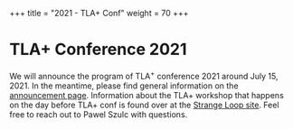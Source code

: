 +++
title = "2021 - TLA+ Conf"
weight = 70
+++

# TLA+ Conference 2021

 We will announce the program of TLA<sup>+</sup> conference 2021 around July 15, 2021.  In the meantime, please find general information on the [announcement page](http://conf.tlapl.us/home/). Information about the TLA+ workshop that happens on the day before TLA+ conf is found over at the [Strange Loop site](https://thestrangeloop.com/2021/tla-plus-workshop.html). Feel free to reach out to Pawel Szulc with questions.
